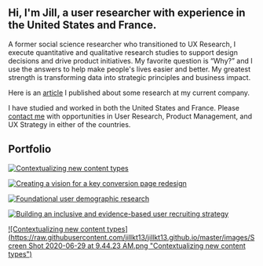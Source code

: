 ## Hi, I'm Jill, a user researcher with experience in the United States and France.

A former social science researcher who transitioned to UX Research, I execute quantitative and qualitative research studies to support design decisions and drive product initiatives. My favorite question is “Why?” and I use the answers to help make people's lives easier and better. My greatest strength is transforming data into strategic principles and business impact. 

Here is an <a href="https://ethn.io/blog/ithaka_mobile">article</a> I published about some research at my current company. 

I have studied and worked in both the United States and France. Please [contact me](https://docs.google.com/forms/d/e/1FAIpQLSdaM0dB94QPEt9lZqslmL7no4zA9TQ5sY0UnriuiNYZ7fjk-w/viewform?usp=sf_link) with opportunities in User Research, Product Management, and UX Strategy in either of the countries. 

## Portfolio
[![Contextualizing new content types](https://raw.githubusercontent.com/jillkt13/jillkt13.github.io/master/images/P1.jpg "Contextualizing new content types")](https://jillkt13.github.io/sample_page)

[![Creating a vision for a key conversion page redesign](https://raw.githubusercontent.com/jillkt13/jillkt13.github.io/master/images/P2.jpg "Creating a vision for a key conversion page redesign")](https://jillkt13.github.io/urp_redesign)

[![Foundational user demographic research](https://raw.githubusercontent.com/jillkt13/jillkt13.github.io/master/images/P3.jpg "Foundational user demographic research")](https://jillkt13.github.io/demographic_survey)

[![Building an inclusive and evidence-based user recruiting strategy](https://raw.githubusercontent.com/jillkt13/jillkt13.github.io/master/images/P4.jpg "Building an inclusive and evidence-based user recruiting strategy")](https://jillkt13.github.io/recruiting_strategy)

[![Contextualizing new content types](https://raw.githubusercontent.com/jillkt13/jillkt13.github.io/master/images/Screen Shot 2020-06-29 at 9.44.23 AM.png "Contextualizing new content types")](https://jillkt13.github.io/sample_page)
